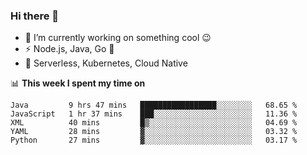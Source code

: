 ### Hi there 👋

<!--
**nodejh/nodejh** is a ✨ _special_ ✨ repository because its `README.md` (this file) appears on your GitHub profile.

Here are some ideas to get you started:

- 🔭 I’m currently working on ...
- 🌱 I’m currently learning ...
- 👯 I’m looking to collaborate on ...
- 🤔 I’m looking for help with ...
- 💬 Ask me about ...
- 📫 How to reach me: ...
- 😄 Pronouns: ...
- ⚡ Fun fact: ...
-->

- 🔭 I’m currently working on something cool :wink:
- ⚡ Node.js, Java, Go :thought_balloon:
- 🤖 Serverless, Kubernetes, Cloud Native

📊 **This week I spent my time on**

<!--START_SECTION:waka-->
```text
Java         9 hrs 47 mins   █████████████████░░░░░░░░   68.65 % 
JavaScript   1 hr 37 mins    ███░░░░░░░░░░░░░░░░░░░░░░   11.36 % 
XML          40 mins         █▒░░░░░░░░░░░░░░░░░░░░░░░   04.69 % 
YAML         28 mins         ▓░░░░░░░░░░░░░░░░░░░░░░░░   03.32 % 
Python       27 mins         ▓░░░░░░░░░░░░░░░░░░░░░░░░   03.17 % 
```
<!--END_SECTION:waka-->


<!--
:traffic_light: **Visitors**

![visitors](https://visitor-badge.glitch.me/badge?page_id=nodejh.nodejh)
-->
